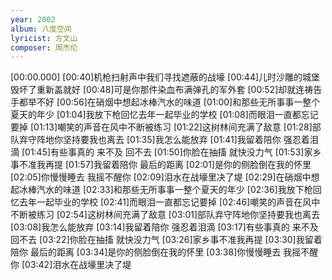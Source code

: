 ```yaml
---
year: 2002
album: 八度空间
lyricist: 方文山
composer: 周杰伦
---
```

[00:00.000]
[00:40]机枪扫射声中我们寻找遮蔽的战壕
[00:44]儿时沙雕的城堡毁坏了重新盖就好
[00:48]可是你那件染血布满弹孔的军外套
[00:52]却就连祷告手都举不好
[00:56]在硝烟中想起冰棒汽水的味道
[01:00]和那些无所事事一整个夏天的年少
[01:04]我放下枪回忆去年一起毕业的学校
[01:08]而眼泪一直都忘记要掉
[01:13]嘲笑的声音在风中不断被练习
[01:22]这树林间充满了敌意
[01:28]部队弃守阵地你坚持要我也离去
[01:35]我怎么能放弃
[01:41]我留着陪你 强忍着泪滴
[01:45]有些事真的 来不及 回不去
[01:50]你脸在抽搐 就快没力气
[01:53]家乡事不准我再提
[01:57]我留着陪你 最后的距离
[02:01]是你的侧脸倒在我的怀里
[02:05]你慢慢睡去 我摇不醒你
[02:09]泪水在战壕里决了堤
[02:29]在硝烟中想起冰棒汽水的味道
[02:33]和那些无所事事一整个夏天的年少
[02:36]我放下枪回忆去年一起毕业的学校
[02:41]而眼泪一直都忘记要掉
[02:46]嘲笑的声音在风中不断被练习
[02:54]这树林间充满了敌意
[03:01]部队弃守阵地你坚持要我也离去
[03:08]我怎么能放弃
[03:14]我留着陪你 强忍着泪滴
[03:17]有些事真的 来不及 回不去
[03:22]你脸在抽搐 就快没力气
[03:26]家乡事不准我再提
[03:30]我留着陪你 最后的距离
[03:34]是你的侧脸倒在我的怀里
[03:38]你慢慢睡去 我摇不醒你
[03:42]泪水在战壕里决了堤